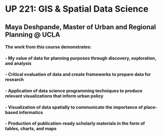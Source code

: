# UP 221: GIS & Spatial Data Science
## Maya Deshpande, Master of Urban and Regional Planning @ UCLA

#### The work from this course demonstrates:
#### - My value of data for planning purposes through discovery, exploration, and analysis
#### - Critical evaluation of data and create frameworks to prepare data for research
#### - Application of data science programming techniques to produce relevant visualizations that inform urban policy
#### - Visualization of data spatially to communicate the importance of place-based informatics
#### - Production of publication-ready scholarly materials in the form of tables, charts, and maps
